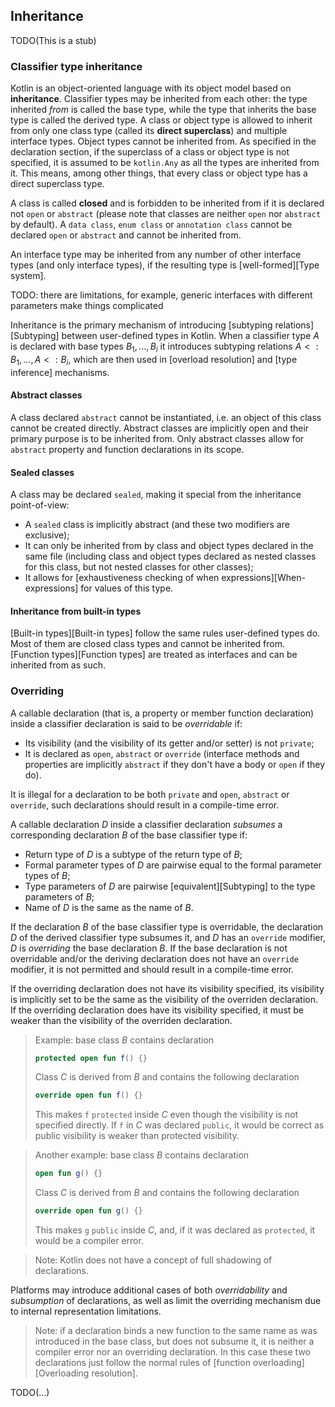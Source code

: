 ## Inheritance

TODO(This is a stub)

### Classifier type inheritance

Kotlin is an object-oriented language with its object model based on **inheritance**.
Classifier types may be inherited from each other: the type inherited *from* is called the base type, while the type that inherits the base type is called the derived type.
A class or object type is allowed to inherit from only one class type (called its **direct superclass**) and multiple interface types.
Object types cannot be inherited from.
As specified in the declaration section, if the superclass of a class or object type is not specified, it is assumed to be `kotlin.Any` as all the types are inherited from it.
This means, among other things, that every class or object type has a direct superclass type.

A class is called **closed** and is forbidden to be inherited from if it is declared not `open` or `abstract` (please note that classes are neither `open` nor `abstract` by default). 
A `data class`, `enum class` or `annotation class` cannot be declared `open` or `abstract` and cannot be inherited from.

An interface type may be inherited from any number of other interface types (and only interface types), if the resulting type is [well-formed][Type system].

TODO: there are limitations, for example, generic interfaces with different parameters make things complicated

Inheritance is the primary mechanism of introducing [subtyping relations][Subtyping] between user-defined types in Kotlin.
When a classifier type $A$ is declared with base types $B_1, \dots, B_i$ it introduces subtyping relations $A <: B_1, \ldots, A <: B_i$, which are then used in  [overload resolution] and [type inference] mechanisms.

#### Abstract classes

A class declared `abstract` cannot be instantiated, i.e. an object of this class cannot be created directly.
Abstract classes are implicitly open and their primary purpose is to be inherited from.
Only abstract classes allow for `abstract` property and function declarations in its scope.

#### Sealed classes

A class may be declared `sealed`, making it special from the inheritance point-of-view:

- A `sealed` class is implicitly abstract (and these two modifiers are exclusive);
- It can only be inherited from by class and object types declared in the same file (including class and object types declared as nested classes for this class, but not nested classes for other classes);
- It allows for [exhaustiveness checking of when expressions][When-expressions] for values of this type.

#### Inheritance from built-in types

[Built-in types][Built-in types] follow the same rules user-defined types do.
Most of them are closed class types and cannot be inherited from. 
[Function types][Function types] are treated as interfaces and can be inherited from as such.

### Overriding

A callable declaration (that is, a property or member function declaration) inside a classifier declaration is said to be *overridable* if:

- Its visibility (and the visibility of its getter and/or setter) is not `private`;
- It is declared as `open`, `abstract` or `override` (interface methods and properties are implicitly `abstract` if they don't have a body or `open` if they do).

It is illegal for a declaration to be both `private` and `open`, `abstract` or `override`, such declarations should result in a compile-time error.

A callable declaration $D$ inside a classifier declaration *subsumes* a corresponding declaration $B$ of the base classifier type if:

- Return type of $D$ is a subtype of the return type of $B$;
- Formal parameter types of $D$ are pairwise equal to the formal parameter types of $B$;
- Type parameters of $D$ are pairwise [equivalent][Subtyping] to the type parameters of $B$;
- Name of $D$ is the same as the name of $B$.

If the declaration $B$ of the base classifier type is overridable, the declaration $D$ of the derived classifier type subsumes it, and $D$ has an `override` modifier, $D$ is *overriding* the base declaration $B$.
If the base declaration is not overridable and/or the deriving declaration does not have an `override` modifier, it is not permitted and should result in a compile-time error.

If the overriding declaration does not have its visibility specified, its visibility is implicitly set to be the same as the visibility of the overriden declaration.
If the overriding declaration does have its visibility specified, it must be weaker than the visibility of the overriden declaration.

> Example: base class $B$ contains declaration 
> ```kotlin 
> protected open fun f() {}
> ```
> Class $C$ is derived from $B$ and contains the following declaration
> ```kotlin 
> override open fun f() {}
> ```
> This makes `f` `protected` inside $C$ even though the visibility is not specified directly.
> If `f` in $C$ was declared `public`, it would be correct as public visibility is weaker than protected visibility.

> Another example: base class $B$ contains declaration 
> ```kotlin 
> open fun g() {}
> ```
> Class $C$ is derived from $B$ and contains the following declaration
> ```kotlin 
> override open fun g() {}
> ```
> This makes `g` `public` inside $C$, and, if it was declared as `protected`, it would be a compiler error.

> Note: Kotlin does not have a concept of full shadowing of declarations.

Platforms may introduce additional cases of both *overridability* and *subsumption* of declarations, as well as limit the overriding mechanism due to internal representation limitations.

> Note: if a declaration binds a new function to the same name as was introduced in the base class, but does not subsume it, it is neither a compiler error nor an overriding declaration.
> In this case these two declarations just follow the normal rules of [function overloading][Overloading resolution].

TODO(...)
